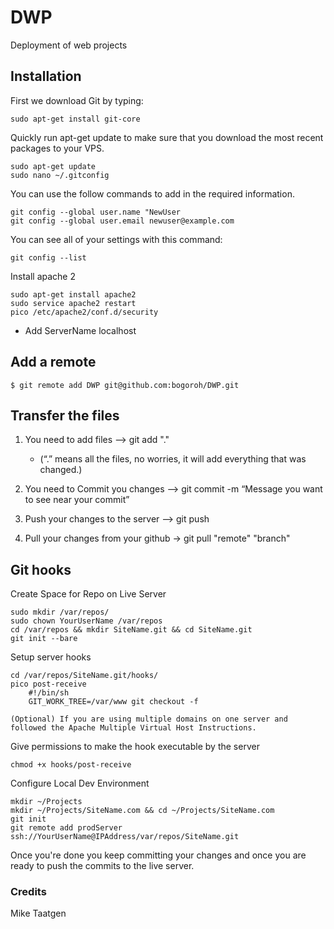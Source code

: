 DWP
===

Deployment of web projects

## Installation
First we download Git by typing:

	sudo apt-get install git-core

Quickly run apt-get update to make sure that you download the most recent packages to your VPS.
	
	sudo apt-get update
	sudo nano ~/.gitconfig
You can use the follow commands to add in the required information.

	git config --global user.name "NewUser
	git config --global user.email newuser@example.com

You can see all of your settings with this command:
	
	git config --list

Install apache 2
	
	sudo apt-get install apache2
	sudo service apache2 restart
	pico /etc/apache2/conf.d/security

* Add ServerName localhost


## Add a remote 

	$ git remote add DWP git@github.com:bogoroh/DWP.git

## Transfer the files
1. You need to add files  —> git add "."

	* (“.” means all the files, no worries, it will add everything that was changed.)

2. You need to Commit you changes –> git commit  -m “Message you want to see near your commit”

3. Push your changes to the server –> git push

4. Pull your changes from your github -> git pull "remote" "branch"


## Git hooks
Create Space for Repo on Live Server

	sudo mkdir /var/repos/ 
	sudo chown YourUserName /var/repos
	cd /var/repos && mkdir SiteName.git && cd SiteName.git
	git init --bare


Setup server hooks

	cd /var/repos/SiteName.git/hooks/
	pico post-receive
		#!/bin/sh
		GIT_WORK_TREE=/var/www git checkout -f

	(Optional) If you are using multiple domains on one server and followed the Apache Multiple Virtual Host Instructions.

Give permissions to make the hook executable by the server

	chmod +x hooks/post-receive


Configure Local Dev Environment
	
	mkdir ~/Projects
	mkdir ~/Projects/SiteName.com && cd ~/Projects/SiteName.com 
	git init
	git remote add prodServer ssh://YourUserName@IPAddress/var/repos/SiteName.git

Once you're done you keep committing your changes and once you are ready to push the commits to the live server.


### Credits
Mike Taatgen